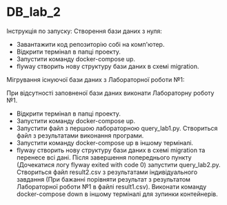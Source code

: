 # DB_lab_2
Інструкція по запуску:
Створення бази даних з нуля:
- Завантажити код репозиторію собі на комп'ютер.
- Відкрити термінал в папці проекту.
- Запустити команду docker-compose up.
- flyway створить нову структуру бази даних в схемі migration.

Мігрування існуючої бази даних з Лабораторної роботи №1:

При відсутності заповненої бази даних виконати Лабораторну роботу №1.
- Відкрити термінал в папці проекту.
- Запустити команду docker-compose up.
- Запустити файл з першою лабораторною query_lab1.py. Створиться файл з результатами виконання програми.
- Запустити команду docker-compose up в іншому терміналі.
- flyway створить нову структуру бази даних в схемі migration та перенесе всі дані.
Після завершення попереднього пункту (Дочекатися логу flyway exited with code 0) запустити query_lab2.py.
Створиться файл result2.csv з результатами індивідуального завдання (При бажанні порівняти результат з результатом Лабораторної роботи №1 в файлі result1.csv).
Виконати команду docker-compose down в іншому терміналі для зупинки контейнерів.
